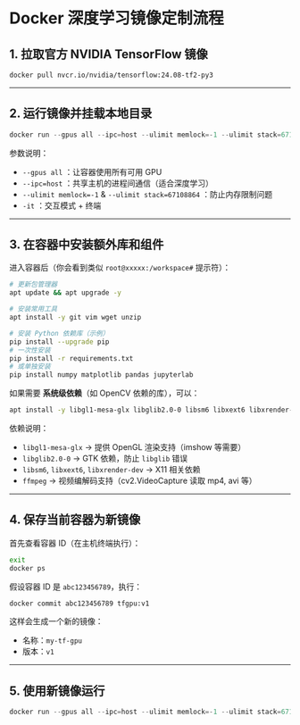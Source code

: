 
# Docker 深度学习镜像定制流程

## 1. 拉取官方 NVIDIA TensorFlow 镜像

```bash
docker pull nvcr.io/nvidia/tensorflow:24.08-tf2-py3
```

---

## 2. 运行镜像并挂载本地目录

```powershell
docker run --gpus all --ipc=host --ulimit memlock=-1 --ulimit stack=67108864 -it nvcr.io/nvidia/tensorflow:24.08-tf2-py3 bash
```

参数说明：
- `--gpus all` ：让容器使用所有可用 GPU  
- `--ipc=host` ：共享主机的进程间通信（适合深度学习）  
- `--ulimit memlock=-1` & `--ulimit stack=67108864` ：防止内存限制问题  
- `-it` ：交互模式 + 终端  

---

## 3. 在容器中安装额外库和组件

进入容器后（你会看到类似 `root@xxxxx:/workspace#` 提示符）：

```bash
# 更新包管理器
apt update && apt upgrade -y

# 安装常用工具
apt install -y git vim wget unzip

# 安装 Python 依赖库（示例）
pip install --upgrade pip
# 一次性安装
pip install -r requirements.txt
# 或单独安装
pip install numpy matplotlib pandas jupyterlab
```

如果需要 **系统级依赖**（如 OpenCV 依赖的库），可以：
```bash
apt install -y libgl1-mesa-glx libglib2.0-0 libsm6 libxext6 libxrender-dev ffmpeg
```

依赖说明：
- `libgl1-mesa-glx` → 提供 OpenGL 渲染支持（imshow 等需要）
- `libglib2.0-0` → GTK 依赖，防止 `libglib` 错误
- `libsm6`, `libxext6`, `libxrender-dev` → X11 相关依赖
- `ffmpeg` → 视频编解码支持（cv2.VideoCapture 读取 mp4, avi 等）

---

## 4. 保存当前容器为新镜像

首先查看容器 ID（在主机终端执行）：
```bash
exit
docker ps
```

假设容器 ID 是 `abc123456789`，执行：
```bash
docker commit abc123456789 tfgpu:v1
```

这样会生成一个新的镜像：
- 名称：`my-tf-gpu`
- 版本：`v1`

---

## 5. 使用新镜像运行

```powershell
docker run --gpus all --ipc=host --ulimit memlock=-1 --ulimit stack=67108864 -v D:/ScikitLearn:/workspace -it tfgpu:v1
```
